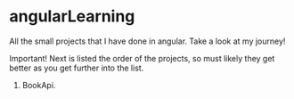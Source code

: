 # angularLearning
All the small projects that I have done in angular. Take a look at my journey!

Important!
Next is listed the order of the projects, so must likely they get better as you get further into the list.

1. BookApi.
